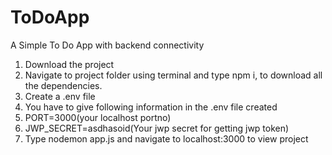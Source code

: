 # ToDoApp
A Simple To Do App with backend connectivity
1.	Download the project 
2.	Navigate to project folder using terminal and type npm i, to download all the dependencies.
3.	Create a .env file
4.	You have to give following information in the .env file created
5.	PORT=3000(your localhost portno)
6.	JWP_SECRET=asdhasoid(Your jwp secret for getting jwp token)
7.	Type nodemon app.js and navigate to localhost:3000 to view project
